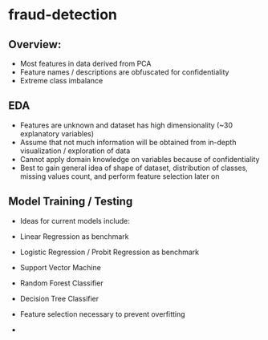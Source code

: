 # fraud-detection

## Overview:

- Most features in data derived from PCA
- Feature names / descriptions are obfuscated for confidentiality
- Extreme class imbalance

## EDA

- Features are unknown and dataset has high dimensionality (~30 explanatory variables)
- Assume that not much information will be obtained from in-depth visualization / exploration of data
- Cannot apply domain knowledge on variables because of confidentiality
- Best to gain general idea of shape of dataset, distribution of classes, missing values count, and perform feature selection later on

## Model Training / Testing

- Ideas for current models include:
- Linear Regression as benchmark
- Logistic Regression / Probit Regression as benchmark
- Support Vector Machine
- Random Forest Classifier
- Decision Tree Classifier

- Feature selection necessary to prevent overfitting
- 